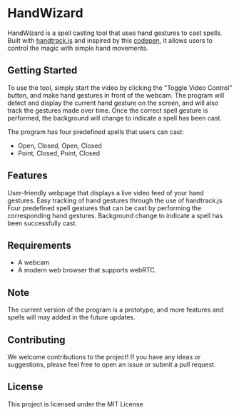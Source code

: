 # HandWizard
HandWizard is a spell casting tool that uses hand gestures to cast spells. Built with [handtrack.js](https://github.com/victordibia/handtrack.js) and inspired by this [codepen](https://codepen.io/jcoulterdesign/pen/wGyNzL), it allows users to control the magic with simple hand movements.

## Getting Started
To use the tool, simply start the video by clicking the "Toggle Video Control" button, and make hand gestures in front of the webcam. The program will detect and display the current hand gesture on the screen, and will also track the gestures made over time. Once the correct spell gesture is performed, the background will change to indicate a spell has been cast.

The program has four predefined spells that users can cast:

- Open, Closed, Open, Closed
- Point, Closed, Point, Closed

## Features
User-friendly webpage that displays a live video feed of your hand gestures.
Easy tracking of hand gestures through the use of handtrack.js
Four predefined spell gestures that can be cast by performing the corresponding hand gestures.
Background change to indicate a spell has been successfully cast.

## Requirements
- A webcam
- A modern web browser that supports webRTC.

## Note
The current version of the program is a prototype, and more features and spells will may added in the future updates.

## Contributing
We welcome contributions to the project! If you have any ideas or suggestions, please feel free to open an issue or submit a pull request.

## License
This project is licensed under the MIT License
